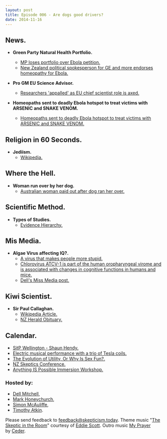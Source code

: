```yaml
---
layout: post
title: Episode 006 - Are dogs good drivers?
date: 2014-11-16
---
```


## News.

- **Green Party Natural Health Portfolio.**
  - [MP loses portfolio over Ebola petition.](http://www.stuff.co.nz/national/politics/10700186/MP-loses-portfolio-over-Ebola-petition)
  - [New Zealand political spokesperson for GE and more endorses homeopathy for Ebola.](http://sciblogs.co.nz/code-for-life/2014/10/31/new-zealand-politician-endorse-homeopathy-for-ebola/)

- **Pro GM EU Science Advisor.**
  - [Researchers 'appalled' as EU chief scientist role is axed.](http://www.bbc.co.uk/news/science-environment-30037531)

- **Homeopaths sent to deadly Ebola hotspot to treat victims with ARSENIC and SNAKE VENOM.**
  - [Homeopaths sent to deadly Ebola hotspot to treat victims with ARSENIC and SNAKE VENOM.](http://www.dailymail.co.uk/news/article-2834259/Homeopaths-sent-deadly-Ebola-hotspot-treat-victims-ARSENIC-SNAKE-VENOM.html)

## Religion in 60 Seconds.

- **Jediism.**
  - [Wikipedia.](http://en.wikipedia.org/wiki/Jediism)

## Where the Hell.

- **Woman run over by her dog.**
  - [Australian woman paid out after dog ran her over.](http://www.3news.co.nz/world/australian-woman-paid-out-after-dog-ran-her-over-2014110619)

## Scientific Method.

- **Types of Studies.**
  - [Evidence Hierarchy.](http://en.wikipedia.org/wiki/Hierarchy_of_evidence)

## Mis Media.

- **Algae Virus affecting IQ?.**
  - [A virus that makes people more stupid.](http://www.stuff.co.nz/life-style/well-good/teach-me/63083576/a-virus-that-makes-people-more-stupid.html)
  - [Chlorovirus ATCV-1 is part of the human oropharyngeal virome and is associated with changes in cognitive functions in humans and mice.](http://www.pnas.org/content/111/45/16106.abstract)
  - [Dell's Miss Media post.](http://missmedia.nz/2014/11/17/a-stupid-virus-only-for-news-reporters-2/)

## Kiwi Scientist.

- **Sir Paul Callaghan.**
  - [Wikipedia Article.](http://en.wikipedia.org/wiki/Paul_Callaghan)
  - [NZ Herald Obituary.](http://www.nzherald.co.nz/nz/news/article.cfm?c_id=1&objectid=10794364)

## Calendar.

- [SitP Wellington - Shaun Hendy.](http://www.meetup.com/Wellington-Skeptics-in-the-Pub/events/213312112/)
- [Electric musical performance with a trio of Tesla coils.](https://www.victoria.ac.nz/news/2014/electric-performance-at-victoria)
- [The Evolution of Utility, Or Why Is Sex Fun?.](http://ecs.victoria.ac.nz/Events/Seminars?rm=details&id=945)
- [NZ Skeptics Conference.](http://conference.skeptics.org.nz/speakers)
- [Anything IS Possible Immersion Workshop.](http://www.thespiritguide.net/main/event/1964)

### Hosted by:

- [Dell Mitchell](mailto:dell@skepticism.today),
- [Mark Honeychurch](mailto:mark@skepticism.today),
- [Simon McAuliffe](mailto:simon@skepticism.today),
- [Timothy Atkin](mailto:tim@skepticism.today).

Please send feedback to [feedback@skepticism.today](mailto:feedback@skepticism.today). Theme music "[The Skeptic in the Room](https://www.youtube.com/watch?v=OPs_j1EEplI)" courtesy of [Eddie Scott](http://theskepticintheroom.com/). Outro music [My Prayer](https://www.youtube.com/watch?v=TQwOHNO-qx8) by [Ceder](http://www.ceder.nzmusic.org/).